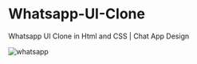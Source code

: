 # Whatsapp-UI-Clone
Whatsapp UI Clone in Html and CSS | Chat App Design

![whatsapp](https://user-images.githubusercontent.com/107512348/210103485-d0b3a445-ac4e-4bfe-b166-6a4a02d58201.jpg)

